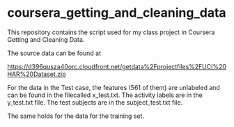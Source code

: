 coursera_getting_and_cleaning_data
==================================

This repository contains the script used for my class project in Coursera Getting and Cleaning Data.

The source data can be found at 

https://d396qusza40orc.cloudfront.net/getdata%2Fprojectfiles%2FUCI%20HAR%20Dataset.zip


For the data in the Test case, the features (561 of them) are unlabeled and can be found in the filecalled x_test.txt. The activity labels are in the y_test.txt file.  The test subjects are in the subject_test.txt file.

The same holds for the data for the training set.
